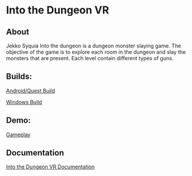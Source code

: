 # Into the Dungeon VR
## About
Jekko Syquia
Into the dungeon is a dungeon monster slaying game. The objective of the game is to explore each room in the dungeon and slay the monsters that are present. Each level contain different types of guns.

## Builds:
[Android/Quest Build](https://drive.google.com/file/d/1LrKn4UaD033swWq1jGlmm7kVkU7SuHzz/view?usp=sharing)

[Windows Build](https://drive.google.com/file/d/11uvFrnqMbgKfCBlpX-XuKyEYmy5HtyVb/view?usp=sharing)
## Demo:
[Gameplay](https://youtu.be/12NIdBa0iDo)


## Documentation
[Into the Dungeon VR Documentation](https://github.com/jekkogray/IntoTheDungeonVR/blob/main/documents/Jekko%20Syquia%20-%20CSCI%203907%5B6907%5D%20-%20VR%20Project%20Final%20Report.pdf)
